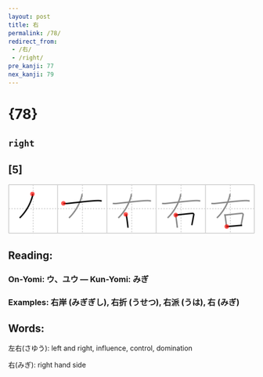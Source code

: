 ```yaml
---
layout: post
title: 右
permalink: /78/
redirect_from:
 - /右/
 - /right/
pre_kanji: 77
nex_kanji: 79
---
```


# {78}

## `right`

## [5]

<div class="stroke"><img src="../images/E58FB3.png" /></div>

## Reading:

### On-Yomi: ウ、ユウ &mdash; Kun-Yomi: みぎ

### Examples: 右岸 (みぎぎし), 右折 (うせつ), 右派 (うは), 右 (みぎ)

## Words:

左右(さゆう): left and right, influence, control, domination

右(みぎ): right hand side
